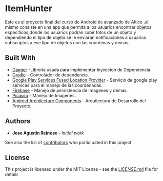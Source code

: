 # ItemHunter

Este es el proyecto final del curso de Android de  avanzado de Altice ,el mismo consiste en una app que permita a los usuarios encontrar objetos especificos,donde los usuarios podran subir fotos de un objeto y dependiendo el tipo de objeto se le enviaran notificaciones a usuarios subscriptos a ese tipo de objetos con las coordenas y demas.

## Built With

* [Dagger](https://google.github.io/dagger/users-guide) -Libreria usada para implementar Inyeccion de Dependencia.
* [Gradle](https://gradle.org/) - Controlador de dependencia.
* [Google Play Services Fused Location Provider](https://developers.google.com/location-context/fused-location-provider/) - Servicio de google play services para el manejo de las coordenadas.
* [Firebase](https://firebase.google.com/docs/) - Manejo de persistencia de Imagenes y demas.
* [Picasso](http://square.github.io/picasso/) - Manejo de Imagenes.
* [Android Architecture Components](https://developer.android.com/topic/libraries/architecture/) - Arquitectura de Desarrollo del Proyecto.



## Authors

* **Jose Agustin Reinoso** - *Initial work*

See also the list of [contributors](https://github.com/your/project/contributors) who participated in this project.

## License

This project is licensed under the MIT License - see the [LICENSE.md](LICENSE.md) file for details
